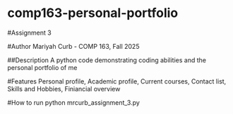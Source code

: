 # comp163-personal-portfolio
#Assignment 3

#Author
Mariyah Curb - COMP 163, Fall 2025

##Description
A python code demonstrating coding abilities and the personal portfolio of me

#Features
Personal profile,
Academic profile,
Current courses,
Contact list,
Skills and Hobbies,
Finiancial overview

#How to run
python mrcurb_assignment_3.py